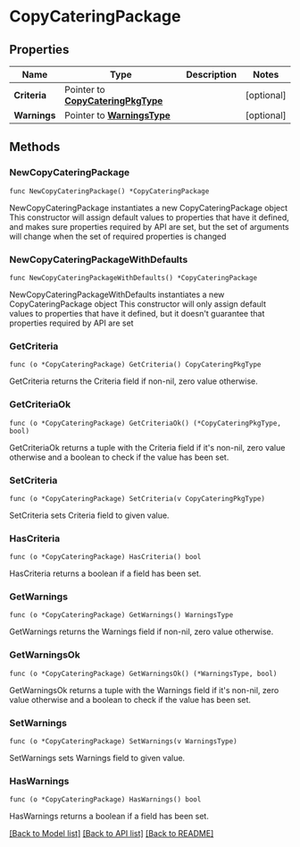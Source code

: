 # CopyCateringPackage

## Properties

Name | Type | Description | Notes
------------ | ------------- | ------------- | -------------
**Criteria** | Pointer to [**CopyCateringPkgType**](CopyCateringPkgType.md) |  | [optional] 
**Warnings** | Pointer to [**WarningsType**](WarningsType.md) |  | [optional] 

## Methods

### NewCopyCateringPackage

`func NewCopyCateringPackage() *CopyCateringPackage`

NewCopyCateringPackage instantiates a new CopyCateringPackage object
This constructor will assign default values to properties that have it defined,
and makes sure properties required by API are set, but the set of arguments
will change when the set of required properties is changed

### NewCopyCateringPackageWithDefaults

`func NewCopyCateringPackageWithDefaults() *CopyCateringPackage`

NewCopyCateringPackageWithDefaults instantiates a new CopyCateringPackage object
This constructor will only assign default values to properties that have it defined,
but it doesn't guarantee that properties required by API are set

### GetCriteria

`func (o *CopyCateringPackage) GetCriteria() CopyCateringPkgType`

GetCriteria returns the Criteria field if non-nil, zero value otherwise.

### GetCriteriaOk

`func (o *CopyCateringPackage) GetCriteriaOk() (*CopyCateringPkgType, bool)`

GetCriteriaOk returns a tuple with the Criteria field if it's non-nil, zero value otherwise
and a boolean to check if the value has been set.

### SetCriteria

`func (o *CopyCateringPackage) SetCriteria(v CopyCateringPkgType)`

SetCriteria sets Criteria field to given value.

### HasCriteria

`func (o *CopyCateringPackage) HasCriteria() bool`

HasCriteria returns a boolean if a field has been set.

### GetWarnings

`func (o *CopyCateringPackage) GetWarnings() WarningsType`

GetWarnings returns the Warnings field if non-nil, zero value otherwise.

### GetWarningsOk

`func (o *CopyCateringPackage) GetWarningsOk() (*WarningsType, bool)`

GetWarningsOk returns a tuple with the Warnings field if it's non-nil, zero value otherwise
and a boolean to check if the value has been set.

### SetWarnings

`func (o *CopyCateringPackage) SetWarnings(v WarningsType)`

SetWarnings sets Warnings field to given value.

### HasWarnings

`func (o *CopyCateringPackage) HasWarnings() bool`

HasWarnings returns a boolean if a field has been set.


[[Back to Model list]](../README.md#documentation-for-models) [[Back to API list]](../README.md#documentation-for-api-endpoints) [[Back to README]](../README.md)


